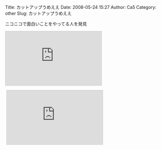 Title: カットアップうめええ
Date: 2008-05-24 15:27
Author: Ca5
Category: other
Slug: カットアップうめええ

ニコニコで面白いことをやってる人を発見

<iframe src="http://www.nicovideo.jp/thumb/sm2711463" style="border: 1px solid rgb(204, 204, 204);" frameborder="0" height="176" scrolling="no" width="312">&amp;amp;lt;a
href="http://www.nicovideo.jp/watch/sm2711463"&amp;amp;gt;【ニコニコ動画】fooさんとか「君は鍋」を混ぜてカットアップ&amp;amp;lt;/a&amp;amp;gt;</iframe>

 <iframe src="http://www.nicovideo.jp/thumb/sm2600633" style="border: 1px solid rgb(204, 204, 204);" frameborder="0" height="176" scrolling="no" width="312">&amp;lt;a
href="http://www.nicovideo.jp/watch/sm2600633"&amp;gt;【ニコニコ動画】マリオdeエレクトロ&amp;lt;/a&amp;gt;</iframe>

 <iframe src="http://www.nicovideo.jp/thumb/sm3344550" style="border: 1px solid rgb(204, 204, 204);" frameborder="0" height="176" scrolling="no" width="312">&amp;amp;lt;a
href="http://www.nicovideo.jp/watch/sm3344550"&amp;amp;gt;【ニコニコ動画】とかちをエレクトロニカなソフトで弄んでみた&amp;amp;lt;/a&amp;amp;gt;</iframe>

これからは曲の公開もニコニコの時代だな。。

リスト[  
http://www.nicovideo.jp/mylist/4568664](http://www.nicovideo.jp/mylist/4568664)

<!--more-->  
  
自主制作PVがまたとても良い感じです

<iframe src="http://www.nicovideo.jp/thumb/sm1769010" style="border: 1px solid rgb(204, 204, 204);" frameborder="0" height="176" scrolling="no" width="312">\<a
href="http://www.nicovideo.jp/watch/sm1769010"\>【ニコニコ動画】「時よ止まれ、世界は美しい」自主制作PV\</a\></iframe>
